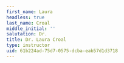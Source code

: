 ```yaml
---
first_name: Laura
headless: true
last_name: Croal
middle_initial: ''
salutation: Dr.
title: Dr. Laura Croal
type: instructor
uid: 61b224ad-75d7-0575-dcba-eab57d1d3718
---
```

